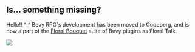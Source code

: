 Is... something missing?
---
Hello!! ^_^ Bevy RPG's development has been moved to Codeberg, and is now a part of the [Floral Bouquet](https://codeberg.org/waylovely-stories/floral-bouquet) suite of Bevy plugins as Floral Talk.

![](https://gamedev.rs/news/041/bevy-rpg.png)